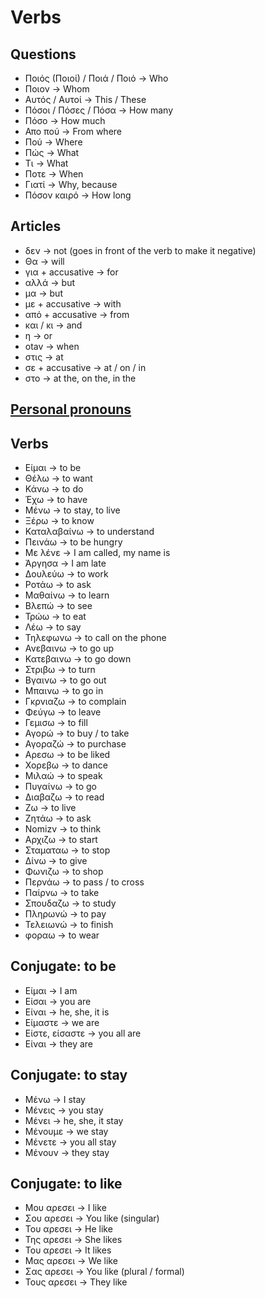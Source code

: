 # Verbs

## Questions

- Ποιός (Ποιοί) / Ποιά / Ποιό -> Who
- Ποιον -> Whom
- Αυτός / Αυτοί -> This / These
- Πόσοι / Πόσες / Πόσα -> How many
- Πόσο -> How much
- Απο πού -> From where
- Πού -> Where
- Πώς -> What
- Τι -> What
- Ποτε -> When
- Γιατί -> Why, because
- Πόσον καιρό -> How long
  
## Articles

- δεν -> not (goes in front of the verb to make it negative)
- Θα -> will
- για + accusative -> for
- αλλά -> but
- μα -> but
- με + accusative -> with
- από + accusative -> from
- και / κι -> and
- η -> or
- οtav -> when
- στις <time> -> at <time>
- σε + accusative -> at / on  / in
- στο -> at the, on the, in the

## [Personal pronouns](./pronouns.md)

## Verbs

- Είμαι -> to be
- Θέλω -> to want
- Κάνω -> to do
- Έχω -> to have
- Μένω -> to stay, to live
- Ξέρω -> to know
- Καταλαβαίνω -> to understand
- Πεινάω -> to be hungry
- Με λένε -> I am called, my name is
- Άργησα -> I am late
- Δουλεύω -> to work
- Ροτάω -> to ask
- Μαθαίνω -> to learn
- Βλεπώ -> to see
- Τρώω -> to eat
- Λέω -> to say
- Τηλεφωνω -> to call on the phone
- Ανεβαινω -> to go up
- Κατεβαινω -> to go down
- Στριβω -> to turn
- Βγαινω -> to go out
- Μπαινω -> to go in
- Γκρνιαζω -> to complain
- Φεύγω -> to leave
- Γεμισω -> to fill
- Αγορώ -> to buy / to take
- Αγοραζώ -> to purchase
- Αρεσω -> to be liked
- Χορεβω -> to dance
- Μιλαώ -> to speak
- Πυγαίνω -> to go
- Διαβαζω -> to read
- Ζω -> to live
- Ζητάω -> to ask
- Nomizv -> to think
- Αρχιζω -> to start
- Σταματαω -> to stop
- Δίνω -> to give
- Φωνιζω -> to shop
- Περνάω -> to pass / to cross
- Παίρνω -> to take
- Σπουδαζω -> to study
- Πληρωνώ -> to pay
- Τελειωνώ -> to finish
- φοραω -> to wear

## Conjugate: to be

- Είμαι -> I am
- Είσαι -> you are
- Είναι -> he, she, it is
- Είμαστε -> we are
- Είστε, είσαστε -> you all are
- Είναι -> they are

## Conjugate: to stay

- Μένω -> I stay
- Μένεις -> you stay
- Μένει -> he, she, it stay
- Μένουμε -> we stay
- Μένετε -> you all stay
- Μένουν -> they stay

## Conjugate: to like

- Μου αρεσει -> I like
- Σου αρεσει -> You like (singular)
- Του αρεσει -> He like
- Της αρεσει -> She likes
- Του αρεσει -> It likes
- Μας αρεσει -> We like
- Σας αρεσει -> You like (plural / formal)
- Τους αρεσει -> They like
